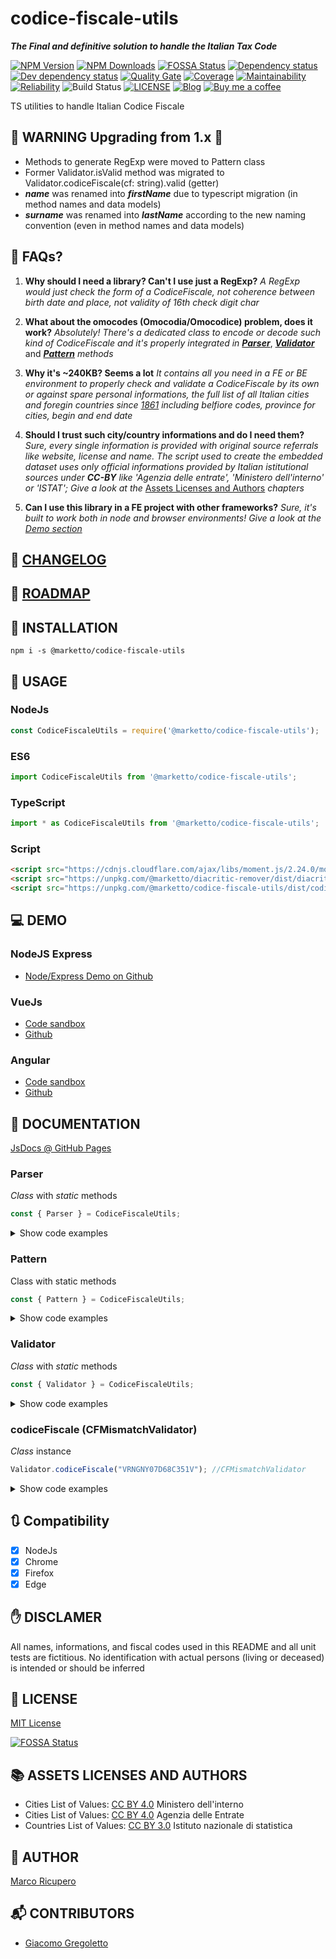 # codice-fiscale-utils
***The Final and definitive solution to handle the Italian Tax Code***

[![NPM Version](https://img.shields.io/npm/v/@marketto/codice-fiscale-utils.svg)](https://www.npmjs.com/package/@marketto/codice-fiscale-utils)
[![NPM Downloads](https://img.shields.io/npm/dm/@marketto/codice-fiscale-utils.svg)](https://www.npmjs.com/package/@marketto/codice-fiscale-utils)
[![FOSSA Status](https://app.fossa.io/api/projects/git%2Bgithub.com%2FMarketto%2Fcodice-fiscale-utils.svg?type=shield)](https://app.fossa.io/projects/git%2Bgithub.com%2FMarketto%2Fcodice-fiscale-utils?ref=badge_shield)
[![Dependency status](https://david-dm.org/Marketto/codice-fiscale-utils.svg)](https://david-dm.org/Marketto/codice-fiscale-utils)
[![Dev dependency status](https://david-dm.org/Marketto/codice-fiscale-utils/dev-status.svg)](https://david-dm.org/Marketto/codice-fiscale-utils?type=dev)
[![Quality Gate](https://sonarcloud.io/api/project_badges/measure?project=Marketto_codice-fiscale-utils&metric=alert_status)](https://sonarcloud.io/dashboard/index/Marketto_codice-fiscale-utils)
[![Coverage](https://sonarcloud.io/api/project_badges/measure?project=Marketto_codice-fiscale-utils&metric=coverage)](https://sonarcloud.io/dashboard/index/Marketto_codice-fiscale-utils)
[![Maintainability](https://sonarcloud.io/api/project_badges/measure?project=Marketto_codice-fiscale-utils&metric=sqale_rating)](https://sonarcloud.io/dashboard/index/Marketto_codice-fiscale-utils)
[![Reliability](https://sonarcloud.io/api/project_badges/measure?project=Marketto_codice-fiscale-utils&metric=reliability_rating)](https://sonarcloud.io/dashboard/index/Marketto_codice-fiscale-utils)
![Build Status](http://ci.marketto.it/buildStatus/icon?job=codice-fiscale-utils)
[![LICENSE](https://img.shields.io/badge/licese-MIT-gold.svg)](https://github.com/Marketto/codice-fiscale-utils/blob/master/LICENSE)
[![Blog](https://img.shields.io/badge/blog-marketto-blue.svg)](http://blog.marketto.it)
[![Buy me a coffee](https://img.shields.io/badge/Ko--fi-donate-blueviolet)](https://ko-fi.com/marketto)

TS utilities to handle Italian Codice Fiscale

## 🚨 WARNING Upgrading from 1.x 🚨
* Methods to generate RegExp were moved to Pattern class
* Former Validator.isValid method was migrated to Validator.codiceFiscale(cf: string).valid (getter)
* ***name*** was renamed into ***firstName*** due to typescript migration (in method names and data models)
* ***surname*** was renamed into ***lastName*** according to the new naming convention (even in method names and data models)

## 📗 FAQs?
1. **Why should I need a library? Can't I use just a RegExp?**
    *A RegExp would just check the form of a CodiceFiscale, not coherence between birth date and place, not validity of 16th check digit char*

2. **What about the omocodes (Omocodia/Omocodice) problem, does it work?**
   *Absolutely! There's a dedicated class to encode or decode such kind of CodiceFiscale and it's properly integrated in* [***Parser***](#parser), [***Validator***](#validator) and [***Pattern***](#pattern) *methods*

3. **Why it's ~240KB? Seems a lot**
   *It contains all you need in a FE or BE environment to properly check and validate a CodiceFiscale by its own or against spare personal informations, the full list of all Italian cities and foregin countries since [1861](https://en.wikipedia.org/wiki/Kingdom_of_Italy) including belfiore codes, province for cities,  begin and end date*

4. **Should I trust such city/country informations and do I need them?**
   *Sure, every single information is provided with original source referrals like website, license and name. The script used to create the embedded dataset uses only official informations provided by Italian istitutional sources under* ***CC-BY*** *like 'Agenzia delle entrate', 'Ministero dell'interno' or 'ISTAT'; Give a look at the* [Assets Licenses and Authors](#assets-licenses-and-authors) *chapters*

5. **Can I use this library in a FE project with other frameworks?**
    *Sure, it's built to work both in node and browser environments! Give a look at the [Demo section](#demo)*

## 📙 [CHANGELOG](CHANGELOG.MD)
## 🚃 [ROADMAP](ROADMAP.MD)

## 🔌 INSTALLATION
```{r, engine='bash', global_install}
npm i -s @marketto/codice-fiscale-utils
```

## 🔧 USAGE
### NodeJs
```javascript
const CodiceFiscaleUtils = require('@marketto/codice-fiscale-utils');
```
### ES6
```javascript
import CodiceFiscaleUtils from '@marketto/codice-fiscale-utils';
```
### TypeScript
```typescript
import * as CodiceFiscaleUtils from '@marketto/codice-fiscale-utils';
```
### Script
```html
<script src="https://cdnjs.cloudflare.com/ajax/libs/moment.js/2.24.0/moment.min.js"></script>
<script src="https://unpkg.com/@marketto/diacritic-remover/dist/diacritic-remover.bundle.min.js"></script>
<script src="https://unpkg.com/@marketto/codice-fiscale-utils/dist/codice-fiscale-utils.bundle.min.js"></script>
```

## 💻 DEMO
### NodeJS Express
* [Node/Express Demo on Github](https://github.com/Marketto/codice-fiscale-utils/tree/master/demo/express)
### VueJs
* [Code sandbox](https://codesandbox.io/s/github/Marketto/codice-fiscale-utils-vue-demo)
* [Github](https://github.com/Marketto/codice-fiscale-utils-vue-demo)
### Angular
* [Code sandbox](https://codesandbox.io/s/github/Marketto/codice-fiscale-utils-angular-demo)
* [Github](https://github.com/Marketto/codice-fiscale-utils-angular-demo)

## 📖 DOCUMENTATION
[JsDocs @ GitHub Pages](https://marketto.github.io/codice-fiscale-utils/)


### Parser
*Class* with *static* methods
```javascript
const { Parser } = CodiceFiscaleUtils;
```
<details>
    <summary>Show code examples</summary>

#### Parser.cfDeomocode
```javascript
Parser.cfDeomocode("KKALMNVMAPLB331Z"); //KKALMN91A30B331P
Parser.cfDeomocode("kkalmnvmaplb331z"); //kkalmn91a30b331p
```
#### Parser.cfOmocodeId
```javascript
Parser.cfOmocodeId("VRNGNYLtdsucprmt"); //127
Parser.cfOmocodeId("kkalmn91as0b331z"); //16
Parser.cfOmocodeId("kkalmn91a30b331z"); //0
```
#### Parser.cfOmocode
```javascript
Parser.cfOmocode("VRNGNY07d68c351v", 0); //VRNGNY07d68c351v
Parser.cfOmocode("VRNGNY07d68c351v", 1); //VRNGNY07d68c35Mn
Parser.cfOmocode("VRNGNY07d68c351v", 2); //VRNGNY07d68c3R1h
Parser.cfOmocode("VRNGNY07d68c351v", 3); //VRNGNY07d68c3RMz
Parser.cfOmocode("VRNGNY07d68c351v", 8); //VRNGNY07d6Uc351s
Parser.cfOmocode("VRNGNY07d68c351v", 32); //VRNGNY0Td68c351h
Parser.cfOmocode("VRNGNY07d68c351v", 127); //VRNGNYLTdSUcPRMt
//Re-omocode
Parser.cfOmocode("kkalmnvmaplb331z", 0); //kkalmn91a30b331p
Parser.cfOmocode("kkalmnvmaplb331z", 1); //kkalmn91a30b33Mh
Parser.cfOmocode("kkalmnvmaplb331z", 74); //kkalmnv1a3lb3P1t
Parser.cfOmocode("kkalmnvmaplb331z", 127); //kkalmnvmaplbPPMe
```

#### Parser.cfToLastName
```javascript
Parser.cfToLastName('WYZ'); //W*Y*Z*
```

#### Parser.cfToFirstName
```javascript
Parser.cfToFirstName('ZZZWAE'); //WAE*
```

#### Parser.cfToGender
```javascript
Parser.cfToGender('XXXYYY90B20'); //M
Parser.cfToGender('XXXYYY90B63'); //F
```

#### Parser.cfToBirthDay
```javascript
Parser.cfToBirthDay('XXXYYY90B71'); //31
```

#### Parser.cfToBirthMonth
```javascript
Parser.cfToBirthMonth('XXXYYY92C'); //2
```

#### Parser.cfToBirthYear
Parser will consider dates that can be both *19xx* and *20xx* as ***20xx*** if they would be valid in the last 100 years range from now
```javascript
Parser.cfToBirthYear('XXXYYY92'); //1992
Parser.cfToBirthYear('XXXYYY12'); //2012
```

#### Parser.cfToBirthDate
```javascript
const dt = Parser.cfToBirthDate('XXXYYY81A63'); //Date
dt.toJSON(); //1981-01-23T...
```

#### Parser.cfToBirthPlace
```javascript
const birthPlace = Parser.cfToBirthPlace('XXXYYY92B20H501');
/*
{
    firstName: "ROMA",
    belfioreCode: "H501",
    creationDate: Date("1884-09-10T22:00:00.000Z"),
    expirationDate: Date("9999-12-31T22:59:59.999Z"),
    province: "RM",
    dataSource: {
        "name": "Ministero dell\'Interno",
        "url": "https://developers.italia.it/en/anpr",
        "license": "cc-by-4.0",
        "licenseUrl": "https://creativecommons.org/licenses/by/4.0/legalcode.it",
        "termsAndConditions": "https://github.com/italia/anpr/blob/master/src/archivi/ANPR_archivio_comuni_legenda.md",
        "authors": "https://github.com/italia/anpr/blob/master/AUTHORS"
    }
}
*/
```

#### Parser.cfDecode
```javascript
Parser.cfDecode('VRNGNY07D68C351V');
/*
{
    lastName: 'V*R*N*',
    firstName: 'G*N*Y*',
    day: 28,
    month: 3,
    year: 2017,
    gender: 'F',
    place: 'CATANIA'
}
*/
```

#### Parser.lastNameToCf
```javascript
Parser.lastNameToCf('Rossi'); //RSS
Parser.lastNameToCf('Réno'); //RNE
Parser.lastNameToCf('Aieie'); //AIE
```

#### Parser.firstNameToCf
```javascript
Parser.firstNameToCf('Dòminique'); //DNQ
Parser.firstNameToCf('Mark'); //MRK
Parser.firstNameToCf('Tom'); //TMO
Parser.firstNameToCf('Ania'); //NAI
```

#### Parser.yearToCf
```javascript
Parser.yearToCf('1990'); //90
Parser.yearToCf(2010); //10
Parser.yearToCf('02'); //02
```

#### Parser.monthToCf
```javascript
Parser.monthToCf(0); //A
Parser.monthToCf(4); //E
Parser.monthToCf(8); //P
```

#### Parser.monthToCf
```javascript
Parser.monthToCf(0); //A
Parser.monthToCf(4); //E
Parser.monthToCf(8); //P
```

#### Parser.dayGenderToCf
```javascript
Parser.dayGenderToCf(3, 'M'); //03
Parser.dayGenderToCf(7, 'F'); //47
```

#### Parser.dateGenderToCf
```javascript
Parser.dateGenderToCf([2016, 3, 23], 'M'); //16D23
Parser.dateGenderToCf('1987-09-22', 'F'); //87P62
Parser.dateGenderToCf(new Date(2016, 2, 23, 12), 'M'); //16C23
Parser.dateGenderToCf(moment(1988, 7, 3, 12), 'F'); //88M43
```

#### Parser.placeToCf
```javascript
Parser.placeToCf('Bologna');
/*
{
    belfioreCode: 'A944',
    firstName: 'BOLOGNA',
    creationDate: 1861-03-16T23:00:00.000Z,
    expirationDate: 9999-12-31T22:59:59.999Z,
    dataSource: {...},
    province: 'BO'
}
*/
Parser.placeToCf([1990],'Unione Sovietica');
/*
{
    belfioreCode: 'Z135',
    firstName: 'Unione Sovietica',
    creationDate: 1860-12-31T23:00:00.000Z,
    expirationDate: 1991-12-31T22:59:59.999Z,
    dataSource: {...},
    iso3166: 'SU'
}
*/
Parser.placeToCf([2000],'Unione Sovietica'); //null
```

#### Parser.encodeCf
```javascript
Parser.encodeCf({
    lastName: 'Veronesi',
    firstName: 'Genny',
    year: 1907,
    month: 3,
    day: 28,
    gender: 'F',
    place: 'Catania'
}); //VRNGNY07D68C351V
```
</details>


### Pattern
Class with static methods
```javascript
const { Pattern } = CodiceFiscaleUtils;
```
<details>
    <summary>Show code examples</summary>

#### Pattern.cfLastName
```javascript
Pattern.cfLastName().test('KST'); //true
Pattern.cfLastName().test('AST'); //false
Pattern.cfLastName('Alex').test('KST'); //false
Pattern.cfLastName('Alex').test('LXA'); //true
```

#### Pattern.cfFirstName
```javascript
Pattern.cfFirstName().test('NIX'); //true
Pattern.cfFirstName().test('UIK'); //false
Pattern.cfFirstName('Dominique').test('DMN'); //false
Pattern.cfFirstName('Dominique').test('DNQ'); //true
```

#### Pattern.cfYear
```javascript
Pattern.cfYear().test('07'); //true
Pattern.cfYear().test('3'); //false
Pattern.cfYear(1907).test('07'); //true
Pattern.cfYear(1986).test('U6'); //true - omocode
Pattern.cfYear(1986).test('87'); //false
```

#### Pattern.cfMonth
```javascript
Pattern.cfMonth().test('C'); //true
Pattern.cfMonth().test('Z'); //false
Pattern.cfMonth(3).test('D'); //true
Pattern.cfMonth(3).test('A'); //false
```

#### Pattern.cfDay
```javascript
Pattern.cfDay().test('0M'); //true - omocode
Pattern.cfDay().test('33'); //false
Pattern.cfDay(12).test('12'); //true - male
Pattern.cfDay(12).test('52'); //true - female
Pattern.cfDay(12).test('MN'); //true - omocode
Pattern.cfDay(12).test('22'); //false
```

#### Pattern.cfDayGender
```javascript
Pattern.cfDayGender().test('0M'); //true
Pattern.cfDayGender().test('73'); //false
Pattern.cfDayGender(9, 'F').test('RM'); //true
Pattern.cfDayGender(1, 'F').test('41'); //true
Pattern.cfDayGender(1, 'M').test('41'); //false
```

#### Pattern.cfDateGender
```javascript
Pattern.cfDateGender().test('83D22'); //true
Pattern.cfDateGender().test('83Z32'); //false
Pattern.cfDateGender([1983, 3, 22], 'M').test('U3D2N'); //true
Pattern.cfDateGender("1995-05-01", 'F').test('V5EQ1'); //true
Pattern.cfDateGender([1983, 3, 22], 'M').test('83D62'); //false
```

#### Pattern.cfPlace
```javascript
Pattern.cfPlace().test('A662'); //true
Pattern.cfPlace().test('Z974'); //false
Pattern.cfPlace('Bari').test('H501'); //true
Pattern.cfPlace([1933], 'Fiume').test('D620'); //true
Pattern.cfPlace([2000], 'Fiume').test('D620'); //false - Always invalid
```

#### Pattern.codiceFiscale
```javascript
Pattern.codiceFiscale().test('VRNGNY07D68C351V'); //true
Pattern.codiceFiscale().test('MRNMIA02E45L2193'); //false
//Partial info
Pattern.codiceFiscale({
    lastName: 'Veronesi',
    firstName: 'Genny',
    gender: 'F',
    place: 'Catania'
}).test('VRNGNY97A65C351V'); //true
//Full info
Pattern.codiceFiscale({
    lastName: 'Veronesi',
    firstName: 'Genny',
    year: 1907,
    month: 3,
    day: 28,
    gender: 'F',
    place: 'Catania'
}).test('VRNGNY07D68C351V'); //true
```

#### Pattern.lastName
```javascript
Pattern.lastName().test('Kristersen'); //true
Pattern.lastName('VLD').test('Vàlidàtòr'); //true
Pattern.lastName('AIX').test('Air'); //false
```

#### Pattern.firstName
```javascript
Pattern.firstName().test('Rossi'); //true
Pattern.firstName('XYZAIE').test('Aieie'); //true
Pattern.firstName('XYZAIX').test('Air'); //false
```

#### Pattern.date
```javascript
Pattern.date().test('1995'); //true
Pattern.date().test('1985-01'); //true
Pattern.date().test('1970-03-03'); //true
Pattern.date().test('1970-03-'); //false
Pattern.date('XYZXYZ88H61').test('1988-06-21'); //true
Pattern.date('XYZXYZ92C16').test('1992-03-26'); //false
```

#### Pattern.gender
```javascript
Pattern.gender().test('F'); //true
Pattern.gender().test('X'); //false
Pattern.gender('XYZXYZ88H61').test('F'); //true
Pattern.gender('XYZXYZ88H61').test('M'); //false
```

#### Pattern.place
```javascript
Pattern.place().test('Roma'); //true
Pattern.place('XYZXYZ92C16A662').test('Bari'); //true
Pattern.place('XYZXYZ12S30A662').test('Bologna'); //false
```
</details>

### Validator
*Class* with *static* methods
```javascript
const { Validator } = CodiceFiscaleUtils;
```
<details>
    <summary>Show code examples</summary>

#### isLastNameValid
```javascript
Validator.isLastNameValid("Test"); //true
Validator.isLastNameValid("Tést N'àme"); //true
Validator.isLastNameValid(""); //false
Validator.isLastNameValid("@!#"); //false
```
#### isLastNameInvalid
```javascript
Validator.isLastNameInvalid("Test"); //false
Validator.isLastNameInvalid("Tést N'àme"); //false
Validator.isLastNameInvalid(""); //false
Validator.isLastNameInvalid("@!#"); //true
```
#### isFirstNameValid
```javascript
Validator.isFirstNameValid("Test"); //true
Validator.isFirstNameValid("Tést N'àme"); //true
Validator.isFirstNameValid(""); //false
Validator.isFirstNameValid("@!#"); //false
```
#### isFirstNameInvalid
```javascript
Validator.isFirstNameInvalid("Test"); //false
Validator.isFirstNameInvalid("Tést N'àme"); //false
Validator.isFirstNameInvalid(""); //false
Validator.isFirstNameInvalid("@!#"); //true
```

#### isBirthDateValid
```javascript
Validator.isBirthDateValid("1999-01-01"); //true
Validator.isBirthDateValid([1999, 0, 1]); //true
Validator.isBirthDateValid(""); //false
Validator.isBirthDateValid("2000-02-30"); //false
Validator.isBirthDateValid("No date"); //false
Validator.isBirthDateValid("@!#"); //false
```

#### isBirthDateInvalid
```javascript
Validator.isBirthDateInvalid("1999-01-01"); //false
Validator.isBirthDateInvalid([1999, 0, 1]); //false
Validator.isBirthDateInvalid(""); //false
Validator.isBirthDateInvalid("2000-02-30"); //true
Validator.isBirthDateInvalid("No date"); //true
Validator.isBirthDateInvalid("@!#"); //true
```

#### isBirthPlaceValid
```javascript
Validator.isBirthPlaceValid("Roma"); //true
Validator.isBirthPlaceValid("H501"); //true
Validator.isBirthPlaceValid(""); //false
Validator.isBirthPlaceValid("Moon"); //false
//With scoped BelfioreConnector
//By active places
Validator.isBirthPlaceValid("Unione sovietica", Belfiore.active()); //false
Validator.isBirthPlaceValid("Unione sovietica", Belfiore.active([1980])); //true
//By cities
Validator.isBirthPlaceValid("Francia", Belfiore.cities); //false
Validator.isBirthPlaceValid("A662", Belfiore.cities) //true
//By countries
Validator.isBirthPlaceValid("Belgio", Belfiore.countries); //true
//By province
Validator.isBirthPlaceValid("Vibo Valentia", Belfiore.byProvince("VV")); //true
Validator.isBirthPlaceValid("H501", Belfiore.byProvince("VV")); //false
```

#### isBirthPlaceInvalid
```javascript
Validator.isBirthPlaceInvalid("Roma"); //false
Validator.isBirthPlaceInvalid("H501"); //false
Validator.isBirthPlaceInvalid(""); //false
Validator.isBirthPlaceInvalid("Moon"); //true
//With scoped BelfioreConnector
//By active places
Validator.isBirthPlaceInvalid("Unione sovietica", Belfiore.active()); //true
Validator.isBirthPlaceInvalid("Unione sovietica", Belfiore.active([1980])); //false
//By cities
Validator.isBirthPlaceInvalid("Francia", Belfiore.cities); //true
Validator.isBirthPlaceInvalid("A662", Belfiore.cities); //false
//By countries
Validator.isBirthPlaceInvalid("Belgio", Belfiore.countries); //false
//By province
Validator.isBirthPlaceInvalid("Vibo Valentia", Belfiore.byProvince("VV")); //false
Validator.isBirthPlaceInvalid("H501", Belfiore.byProvince("VV")); //true
```

#### birthDatePlaceMatch
```javascript
Validator.birthDatePlaceMatch("1990-05-21", "Repubblica Socialista Federale di Jugoslavia"); //true
Validator.birthDatePlaceMatch(new Date(), "Repubblica Socialista Federale di Jugoslavia"); //false
Validator.birthDatePlaceMatch("1988-03-11", "Roma"); //true
Validator.birthDatePlaceMatch(new Date(), "Roma"); //true
Validator.birthDatePlaceMatch(new Date(), ""); //false
Validator.birthDatePlaceMatch("", "Palermo"); //false
Validator.birthDatePlaceMatch("", ""); //false
```
#### birthDatePlaceMismatch
```javascript
Validator.birthDatePlaceMismatch("1990-05-21", "Repubblica Socialista Federale di Jugoslavia"); //false
Validator.birthDatePlaceMismatch(new Date(), "Repubblica Socialista Federale di Jugoslavia"); //true
Validator.birthDatePlaceMismatch("1988-03-11", "Roma"); //false
Validator.birthDatePlaceMismatch(new Date(), "Roma"); //false
Validator.birthDatePlaceMismatch(new Date(), ""); //false
Validator.birthDatePlaceMismatch("", "Palermo"); //false
Validator.birthDatePlaceMismatch("", ""); //false
```

#### matchPersonalInfo
```javascript
Validator.codiceFiscale("VRNGNY07D68C351V")
    .matchPersonalInfo({
        day: 28,
        firstName: "Génny",
        gender: "F",
        lastName: "Verònesi",
        month: 3,
        place: "Catania",
        year: 1907,
    }); //true

Validator.codiceFiscale("VRNGNY07D68C351V")
    .mismatchPersonalInfo({
        day: 28,
        firstName: "Génny",
        gender: "F",
        lastName: "Verònesi",
        month: 3,
        place: "Firenze",
        year: 1907,
    }); //false
```

#### mismatchPersonalInfo
```javascript
Validator.codiceFiscale("VRNGNY07D68C351V")
    .mismatchPersonalInfo({
        day: 28,
        firstName: "Génny",
        gender: "F",
        lastName: "Verònesi",
        month: 3,
        place: "Catania",
        year: 1907,
    }); //false

Validator.codiceFiscale("VRNGNY07D68C351V")
    .mismatchPersonalInfo({
        day: 28,
        firstName: "Génny",
    }); //false
```
</details>

### codiceFiscale (CFMismatchValidator)
*Class* instance
```javascript
Validator.codiceFiscale("VRNGNY07D68C351V"); //CFMismatchValidator
```
<details>
    <summary>Show code examples</summary>

#### valid
```javascript
Validator.codiceFiscale("VRNGNY07D68C351V").valid //true
Validator.codiceFiscale("MRNMIA02E45L219X").valid //true
Validator.codiceFiscale("GSTPPP31C06D620Z").valid //true
Validator.codiceFiscale("VRNGNY07D68C351K").valid //false - invalid check digit
Validator.codiceFiscale("GSTPPP99C06D620V").valid //false - invalid birth date/place
Validator.codiceFiscale("").valid; //false - empty cf
```
#### invalid
```javascript
Validator.codiceFiscale("VRNGNY07D68C351V").invalid //false - OK
Validator.codiceFiscale("MRNMIA02E45L219X").invalid //false - OK
Validator.codiceFiscale("GSTPPP31C06D620Z").invalid //false - OK
Validator.codiceFiscale("VRNGNY07D68C351K").invalid //true - invalid check digit
Validator.codiceFiscale("GSTPPP99C06D620V").invalid //true - invalid birth date/place
Validator.codiceFiscale("").invalid //false - empty cf is not invalid!
```

#### matchLastName
```javascript
Validator.codiceFiscale("VRNGNY07D68C351V").matchLastName("Vareni"); //true
Validator.codiceFiscale("VRN").matchLastName("Vareni"); //true
Validator.codiceFiscale("").matchLastName("Vareni"); //false
Validator.codiceFiscale("VRNGNY07D68C351V").matchLastName("John"); //false
Validator.codiceFiscale("VRNGNY07D68C351V").matchLastName("V"); //false
Validator.codiceFiscale("VRNGNY07D68C351V").matchLastName(""); //false
```
#### mismatchLastName
```javascript
Validator.codiceFiscale("VRNGNY07D68C351V").mismatchLastName("Vareni"); //false
Validator.codiceFiscale("VRN").mismatchLastName("Vareni"); //false
Validator.codiceFiscale("").mismatchLastName("Vareni"); //false
Validator.codiceFiscale("VRNGNY07D68C351V").mismatchLastName("John"); //true
Validator.codiceFiscale("VRNGNY07D68C351V").mismatchLastName("V"); //true
Validator.codiceFiscale("VRNGNY07D68C351V").mismatchLastName(""); //false
```

#### matchFirstName
```javascript
Validator.codiceFiscale("VRNGNY07D68C351V").matchFirstName("Genny"); //true
Validator.codiceFiscale("VRNGNY").matchFirstName("Genny"); //true
Validator.codiceFiscale("").matchFirstName("Genny"); //false
Validator.codiceFiscale("VRNGNY07D68C351V").matchFirstName("John"); //false
Validator.codiceFiscale("VRNGNY07D68C351V").matchFirstName("G"); //false
Validator.codiceFiscale("VRNGNY07D68C351V").matchFirstName(""); //false
```
#### mismatchFirstName
```javascript
Validator.codiceFiscale("VRNGNY07D68C351V").mismatchFirstName("Genny"); //false
Validator.codiceFiscale("VRN").mismatchFirstName("Genny"); //false
Validator.codiceFiscale("").mismatchFirstName("Genny"); //false
Validator.codiceFiscale("VRNGNY07D68C351V").mismatchFirstName("John"); //true
Validator.codiceFiscale("VRNGNY07D68C351V").mismatchFirstName("G"); //true
Validator.codiceFiscale("VRNGNY07D68C351V").mismatchFirstName(""); //false
```

#### matchBirthDate
```javascript
Validator.codiceFiscale("VRNGNY07D68C351V").matchBirthDate("2007-04-28"); //true
Validator.codiceFiscale("VRNGNY07D68").matchBirthDate("2007-04-28"); //true
Validator.codiceFiscale("").matchBirthDate("2007-04-28"); //false
Validator.codiceFiscale("VRNGNY07D68C351V").matchBirthDate("2008-02-16"); //false
Validator.codiceFiscale("VRNGNY07D68C351V").matchBirthDate(""); //false
```
#### mismatchBirthDate
```javascript
Validator.codiceFiscale("VRNGNY07D68C351V").mismatchBirthDate("2007-04-28"); //false
Validator.codiceFiscale("VRNGNY07D68").mismatchBirthDate("2007-04-28"); //false
Validator.codiceFiscale("").mismatchBirthDate("2007-04-28"); //false
Validator.codiceFiscale("VRNGNY07D68C351V").mismatchBirthDate("2008-02-16"); //true
Validator.codiceFiscale("VRNGNY07D68C351V").mismatchBirthDate(""); //false
```

#### matchGender
```javascript
Validator.codiceFiscale("VRNGNY07D68C351V").matchGender("F"); //true
Validator.codiceFiscale("VRNGNY07D68").matchGender("F"); //true
Validator.codiceFiscale("VRNGNY07D6").matchGender("F"); //true
Validator.codiceFiscale("").matchGender("F"); //false
Validator.codiceFiscale("VRNGNY07D68C351V").matchGender("M"); //false
Validator.codiceFiscale("VRNGNY07D68C351V").matchGender(""); //false
```
#### mismatchGender
```javascript
Validator.codiceFiscale("VRNGNY07D68C351V").mismatchGender("F"); //false
Validator.codiceFiscale("VRNGNY07D68").mismatchGender("F"); //false
Validator.codiceFiscale("VRNGNY07D6").mismatchGender("F"); //false
Validator.codiceFiscale("").mismatchGender("F"); //false
Validator.codiceFiscale("VRNGNY07D68C351V").mismatchGender("M"); //true
Validator.codiceFiscale("VRNGNY07D68C351V").mismatchGender(""); //false
```

#### matchBirthPlace
```javascript
Validator.codiceFiscale("VRNGNY07D68C351V").matchBirthPlace("CATANIA"); //true
Validator.codiceFiscale("VRNGNY07D68C351").matchBirthPlace("CATANIA"); //true
Validator.codiceFiscale("").matchBirthPlace("CATANIA"); //false
Validator.codiceFiscale("VRNGNY07D68C351V").matchBirthPlace("ROMA"); //false
Validator.codiceFiscale("VRNGNY07D68C351V").matchBirthPlace(""); //false
```
#### mismatchBirthPlace
```javascript
Validator.codiceFiscale("VRNGNY07D68C351V").mismatchBirthPlace("CATANIA"); //false
Validator.codiceFiscale("VRNGNY07D68C351").mismatchBirthPlace("CATANIA"); //false
Validator.codiceFiscale("").mismatchBirthPlace("CATANIA"); //false
Validator.codiceFiscale("VRNGNY07D68C351V").mismatchBirthPlace("ROMA"); //true
Validator.codiceFiscale("VRNGNY07D68C351V").mismatchBirthPlace(""); //false
```

</details>

## 🔃 Compatibility
* [X] NodeJs
* [X] Chrome
* [X] Firefox
* [X] Edge

## ✋ DISCLAMER
All names, informations, and fiscal codes used in this README and all unit tests are fictitious.
No identification with actual persons (living or deceased) is intended or should be inferred

## 📜 LICENSE
[MIT License](LICENSE)

[![FOSSA Status](https://app.fossa.io/api/projects/git%2Bgithub.com%2FMarketto%2Fcodice-fiscale-utils.svg?type=large)](https://app.fossa.io/projects/git%2Bgithub.com%2FMarketto%2Fcodice-fiscale-utils?ref=badge_large)

## 📚 ASSETS LICENSES AND AUTHORS
* Cities List of Values: [CC BY 4.0](asset/MINISTERO_DELL_INTERNO.LICENSE) Ministero dell'interno
* Cities List of Values: [CC BY 4.0](asset/AGENZIA_DELLE_ENTRATE.LICENSE) Agenzia delle Entrate
* Countries List of Values: [CC BY 3.0](asset/ISTITUTO_NAZIONALE_DI_STATISTICA.LICENSE) Istituto nazionale di statistica

## 📝 AUTHOR
[Marco Ricupero](mailto:marco.ricupero@gmail.com)

## 📬 CONTRIBUTORS
* [Giacomo Gregoletto](https://github.com/greguz)
